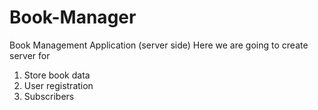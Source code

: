 # Book-Manager

Book Management Application (server side)
Here we are going to create server for

1. Store book data
2. User registration
3. Subscribers
